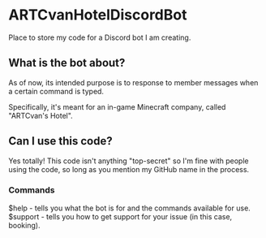 # ARTCvanHotelDiscordBot
Place to store my code for a Discord bot I am creating.

## What is the bot about?
As of now, its intended purpose is to response to member messages when a certain command is typed.

Specifically, it's meant for an in-game Minecraft company, called "ARTCvan's Hotel".

## Can I use this code?
Yes totally! This code isn't anything "top-secret" so I'm fine with people using the code, so long as you mention my GitHub name in the process.

### Commands
$help - tells you what the bot is for and the commands available for use.
$support - tells you how to get support for your issue (in this case, booking).
